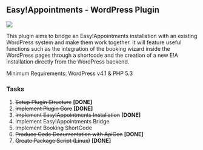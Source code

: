## Easy!Appointments - WordPress Plugin
<img src="https://easyappointments.files.wordpress.com/2015/02/easyappointments-wp-plugin-banner.png">

This plugin aims to bridge an Easy!Appointments installation with an existing WordPress system and make them work together. It will feature useful functions such as the integration of the booking wizard inside the WordPress pages 
through a shortcode and the creation of a new E!A installation directly from the WordPress backend.

Minimum Requirements: WordPress v4.1 & PHP 5.3

### Tasks

1. ~~Setup Plugin Structure~~ **[DONE]**
2. ~~Implement Plugin Core~~ **[DONE]**
3. ~~Implement Easy!Appointments Installation~~ **[DONE]**
4. Implement Easy!Appointments Bridge
5. Implement Booking ShortCode
6. ~~Produce Code Documentation with ApiGen~~ **[DONE]**
7. ~~Create Package Script (Linux)~~ **[DONE]**